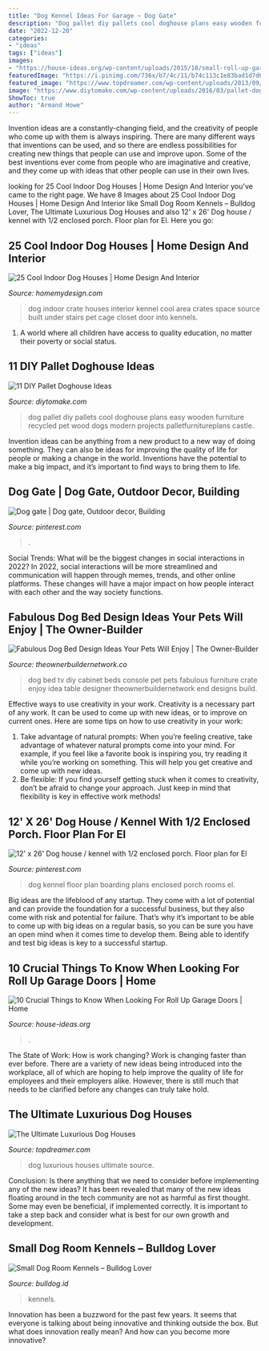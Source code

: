 ```yaml
---
title: "Dog Kennel Ideas For Garage ~ Dog Gate"
description: "Dog pallet diy pallets cool doghouse plans easy wooden furniture recycled pet wood dogs modern projects palletfurnitureplans castle"
date: "2022-12-20"
categories:
- "ideas"
tags: ["ideas"]
images:
- "https://house-ideas.org/wp-content/uploads/2015/10/small-roll-up-garage-doors-2.jpg"
featuredImage: "https://i.pinimg.com/736x/b7/4c/11/b74c113c1e83bad1d7d697fd03484669.jpg"
featured_image: "https://www.topdreamer.com/wp-content/uploads/2013/09/dog-house-image-15.jpg"
image: "https://www.diytomake.com/wp-content/uploads/2016/03/pallet-dog-house-design-1.jpg"
ShowToc: true
author: "Armand Howe"
---
```



Invention ideas are a constantly-changing field, and the creativity of people who come up with them is always inspiring. There are many different ways that inventions can be used, and so there are endless possibilities for creating new things that people can use and improve upon. Some of the best inventions ever come from people who are imaginative and creative, and they come up with ideas that other people can use in their own lives.

	

		
looking for 25 Cool Indoor Dog Houses | Home Design And Interior you've came to the right page. We have 8 Images about 25 Cool Indoor Dog Houses | Home Design And Interior like Small Dog Room Kennels – Bulldog Lover, The Ultimate Luxurious Dog Houses and also 12&#039; x 26&#039; Dog house / kennel with 1/2 enclosed porch. Floor plan for El. Here you go:
		
    
## 25 Cool Indoor Dog Houses | Home Design And Interior

<img loading=lazy src="http://homemydesign.com/wp-content/uploads/2014/04/dog-crate-ideas.jpg" onerror="this.onerror=null;this.src='https://tse3.mm.bing.net/th?id=OIP.q8XeqRTdP9SuvdXsqA3wqgHaLK&amp;pid=15.1';" alt="25 Cool Indoor Dog Houses | Home Design And Interior">

_Source: homemydesign.com_

>dog indoor crate houses interior kennel cool area crates space source built under stairs pet cage closet door into kennels. 

	

1. A world where all children have access to quality education, no matter their poverty or social status. 

    
## 11 DIY Pallet Doghouse Ideas

<img loading=lazy src="https://www.diytomake.com/wp-content/uploads/2016/03/pallet-dog-house-design-1.jpg" onerror="this.onerror=null;this.src='https://tse3.mm.bing.net/th?id=OIP.cCatid1MqzuMghbokUsSYgHaJ3&amp;pid=15.1';" alt="11 DIY Pallet Doghouse Ideas">

_Source: diytomake.com_

>dog pallet diy pallets cool doghouse plans easy wooden furniture recycled pet wood dogs modern projects palletfurnitureplans castle. 

	

Invention ideas can be anything from a new product to a new way of doing something. They can also be ideas for improving the quality of life for people or making a change in the world. Inventions have the potential to make a big impact, and it’s important to find ways to bring them to life.

    
## Dog Gate | Dog Gate, Outdoor Decor, Building

<img loading=lazy src="https://i.pinimg.com/736x/57/fa/c1/57fac11b1028ff1fd6757e73665c653d.jpg" onerror="this.onerror=null;this.src='https://tse3.mm.bing.net/th?id=OIP.pCbPQ0A6iMXWNNa-dK6rqAHaJ3&amp;pid=15.1';" alt="Dog gate | Dog gate, Outdoor decor, Building">

_Source: pinterest.com_

>. 

	

Social Trends: What will be the biggest changes in social interactions in 2022?
In 2022, social interactions will be more streamlined and communication will happen through memes, trends, and other online platforms. These changes will have a major impact on how people interact with each other and the way society functions.

    
## Fabulous Dog Bed Design Ideas Your Pets Will Enjoy | The Owner-Builder

<img loading=lazy src="http://theownerbuildernetwork.co/wp-content/uploads/2015/04/DogBed-Design-Ideas14.jpg" onerror="this.onerror=null;this.src='https://tse2.mm.bing.net/th?id=OIP.Rvhi6QpTQei4wxaipVdFJwHaFj&amp;pid=15.1';" alt="Fabulous Dog Bed Design Ideas Your Pets Will Enjoy | The Owner-Builder">

_Source: theownerbuildernetwork.co_

>dog bed tv diy cabinet beds console pet pets fabulous furniture crate enjoy idea table designer theownerbuildernetwork end designs build. 

	

Effective ways to use creativity in your work.
Creativity is a necessary part of any work. It can be used to come up with new ideas, or to improve on current ones. Here are some tips on how to use creativity in your work: 
1. Take advantage of natural prompts: When you’re feeling creative, take advantage of whatever natural prompts come into your mind. For example, if you feel like a favorite book is inspiring you, try reading it while you’re working on something. This will help you get creative and come up with new ideas. 
2. Be flexible: If you find yourself getting stuck when it comes to creativity, don’t be afraid to change your approach. Just keep in mind that flexibility is key in effective work methods! 

    
## 12&#039; X 26&#039; Dog House / Kennel With 1/2 Enclosed Porch. Floor Plan For El

<img loading=lazy src="https://i.pinimg.com/736x/b7/4c/11/b74c113c1e83bad1d7d697fd03484669.jpg" onerror="this.onerror=null;this.src='https://tse2.mm.bing.net/th?id=OIP.gDeEFOkuWcTkYIo6RkU51QHaFj&amp;pid=15.1';" alt="12&#039; x 26&#039; Dog house / kennel with 1/2 enclosed porch. Floor plan for El">

_Source: pinterest.com_

>dog kennel floor plan boarding plans enclosed porch rooms el. 

	

Big ideas are the lifeblood of any startup. They come with a lot of potential and can provide the foundation for a successful business, but they also come with risk and potential for failure. That’s why it’s important to be able to come up with big ideas on a regular basis, so you can be sure you have an open mind when it comes time to develop them. Being able to identify and test big ideas is key to a successful startup.

    
## 10 Crucial Things To Know When Looking For Roll Up Garage Doors | Home

<img loading=lazy src="https://house-ideas.org/wp-content/uploads/2015/10/small-roll-up-garage-doors-2.jpg" onerror="this.onerror=null;this.src='https://tse4.mm.bing.net/th?id=OIP.XHIQLGSUKn22omqr4dfeRwHaFj&amp;pid=15.1';" alt="10 Crucial Things to Know When Looking For Roll Up Garage Doors | Home">

_Source: house-ideas.org_

>. 

	

The State of Work: How is work changing?
Work is changing faster than ever before. There are a variety of new ideas being introduced into the workplace, all of which are hoping to help improve the quality of life for employees and their employers alike. However, there is still much that needs to be clarified before any changes can truly take hold.

    
## The Ultimate Luxurious Dog Houses

<img loading=lazy src="https://www.topdreamer.com/wp-content/uploads/2013/09/dog-house-image-15.jpg" onerror="this.onerror=null;this.src='https://tse4.mm.bing.net/th?id=OIP.i1ckQApNt705W0ueKjo-1wHaJ7&amp;pid=15.1';" alt="The Ultimate Luxurious Dog Houses">

_Source: topdreamer.com_

>dog luxurious houses ultimate source. 

	

Conclusion: Is there anything that we need to consider before implementing any of the new ideas?
It has been revealed that many of the new ideas floating around in the tech community are not as harmful as first thought. Some may even be beneficial, if implemented correctly. It is important to take a step back and consider what is best for our own growth and development.

    
## Small Dog Room Kennels – Bulldog Lover

<img loading=lazy src="https://nextluxury.com/wp-content/uploads/double-dog-room-ideas.jpg" onerror="this.onerror=null;this.src='https://tse4.mm.bing.net/th?id=OIP.EfOYNBR-tUkZAFZcr0ydMQAAAA&amp;pid=15.1';" alt="Small Dog Room Kennels – Bulldog Lover">

_Source: bulldog.id_

>kennels. 

	

Innovation has been a buzzword for the past few years. It seems that everyone is talking about being innovative and thinking outside the box. But what does innovation really mean? And how can you become more innovative?

